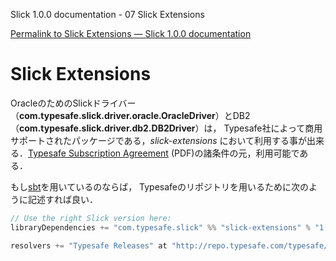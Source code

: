 Slick 1.0.0 documentation - 07 Slick Extensions
<!--Slick Extensions — Slick 1.0.0 documentation-->

[Permalink to Slick Extensions — Slick 1.0.0 documentation](http://slick.typesafe.com/doc/1.0.0/extensions.html)

# Slick Extensions

OracleのためのSlickドライバー（**com.typesafe.slick.driver.oracle.OracleDriver**）とDB2（**com.typesafe.slick.driver.db2.DB2Driver**）は， Typesafe社によって商用サポートされたパッケージである，*slick-extensions* において利用する事が出来る．[Typesafe Subscription Agreement][1] (PDF)の諸条件の元，利用可能である．


<!--Slick drivers for Oracle (**com.typesafe.slick.driver.oracle.OracleDriver**) and DB2 (**com.typesafe.slick.driver.db2.DB2Driver**) are available in *slick-extensions*, a closed-source package package with commercial support provided by Typesafe, Inc. It is made available under the terms and conditions of the [Typesafe Subscription Agreement][1] (PDF).-->

もし[sbt][2]を用いているのならば， Typesafeのリポジトリを用いるために次のように記述すれば良い．

<!--If you are using [sbt][2], you can add *slick-extensions* and the Typesafe repository (which contains the required artifacts) to your build definition like this:-->

```scala
// Use the right Slick version here:
libraryDependencies += "com.typesafe.slick" %% "slick-extensions" % "1.0.0"

resolvers += "Typesafe Releases" at "http://repo.typesafe.com/typesafe/maven-releases/"
```

 [1]: http://typesafe.com/public/legal/TypesafeSubscriptionAgreement-v1.pdf
 [2]: http://www.scala-sbt.org/  
